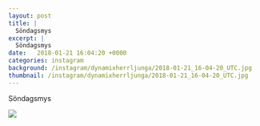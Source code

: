 ```yaml
---
layout: post
title: |
  Söndagsmys
excerpt: |
  Söndagsmys
date:   2018-01-21 16:04:20 +0000
categories: instagram
background: /instagram/dynamixherrljunga/2018-01-21_16-04-20_UTC.jpg
thumbnail: /instagram/dynamixherrljunga/2018-01-21_16-04-20_UTC.jpg
---
```

Söndagsmys



<img src='/www-dynamix-herrljunga/instagram/dynamixherrljunga/2018-01-21_16-04-20_UTC.jpg' class='img-fluid' />
